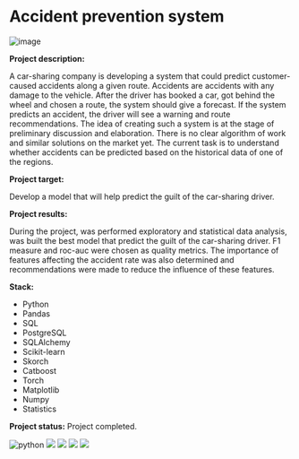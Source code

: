 # Accident prevention system
![image](https://user-images.githubusercontent.com/96144673/194311178-f8c91590-1762-4efe-a12d-a8f07243ef9d.png)

**Project description:**

A car-sharing company is developing a system that could predict customer-caused accidents along a given route. Accidents are accidents with any damage to the vehicle. After the driver has booked a car, got behind the wheel and chosen a route, the system should give a forecast. If the system predicts an accident, the driver will see a warning and route recommendations. The idea of ​​creating such a system is at the stage of preliminary discussion and elaboration. There is no clear algorithm of work and similar solutions on the market yet. The current task is to understand whether accidents can be predicted based on the historical data of one of the regions.

**Project target:** 

Develop a model that will help predict the guilt of the car-sharing driver.

**Project results:**

During the project, was performed exploratory and statistical data analysis, was built the best model that predict the guilt of the car-sharing driver. F1 measure and roc-auc were chosen as quality metrics. The importance of features affecting the accident rate was also determined and recommendations were made to reduce the influence of these features.

**Stack:**

- Python 
- Pandas
- SQL
- PostgreSQL
- SQLAlchemy
- Scikit-learn
- Skorch
- Catboost
- Torch
- Matplotlib
- Numpy
- Statistics

**Project status:** Project completed.

![python](https://img.shields.io/badge/Python-3.9-blue)
<img src="https://img.shields.io/badge/Numpy-DarkSlateGray?style=flat&logo=NumPy&logoColor=ЦВЕТ ЛОГОТИПА"/>
<img src="https://img.shields.io/badge/Scikit--learn-blue?style=flat&logo=scikit-learn&logoColor=ЦВЕТ ЛОГОТИПА"/>
<img src="https://img.shields.io/badge/Matplotlib-DarkCyan?style=flat&logo=&logoColor=ЦВЕТ ЛОГОТИПА"/>
<img src="https://img.shields.io/badge/Pandas-DarkSlateGray?style=flat&logo=pandas&logoColor=ЦВЕТ ЛОГОТИПА"/>
